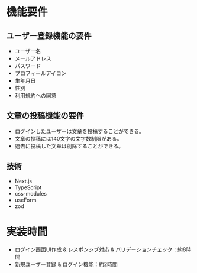# 機能要件

## ユーザー登録機能の要件

- ユーザー名
- メールアドレス
- パスワード
- プロフィールアイコン
- 生年月日
- 性別
- 利用規約への同意

## 文章の投稿機能の要件

- ログインしたユーザーは文章を投稿することができる。
- 文章の投稿には140文字の文字数制限がある。
- 過去に投稿した文章は削除することができる。

## 技術

- Next.js
- TypeScript
- css-modules
- useForm
- zod

# 実装時間

- ログイン画面UI作成 & レスポンシブ対応 & バリデーションチェック：約8時間
- 新規ユーザー登録 & ログイン機能：約2時間
